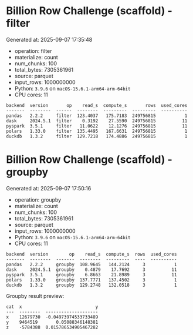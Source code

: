 # Billion Row Challenge (scaffold) - filter

Generated at: 2025-09-07 17:35:48

- operation: filter
- materialize: count
- num_chunks: 100
- total_bytes: 7305361961
- source: parquet
- input_rows: 1000000000
- Python: `3.9.6` on `macOS-15.6.1-arm64-arm-64bit`
- CPU cores: 11

```text
backend  version       op    read_s  compute_s       rows  used_cores
-------  --------  ------  --------  ---------  ---------  ----------
pandas   2.2.2     filter  123.4037   175.7183  249756815           1
dask     2024.5.1  filter    0.3192    27.5590  249756815          11
pyspark  3.5.1     filter   11.0622    12.1276  249756815          11
polars   1.33.0    filter  135.4495   167.6631  249756815           1
duckdb   1.3.2     filter  129.7218   174.4886  249756815           1
```


# Billion Row Challenge (scaffold) - groupby

Generated at: 2025-09-07 17:50:16

- operation: groupby
- materialize: count
- num_chunks: 100
- total_bytes: 7305361961
- source: parquet
- input_rows: 1000000000
- Python: `3.9.6` on `macOS-15.6.1-arm64-arm-64bit`
- CPU cores: 11

```text
backend  version        op    read_s  compute_s  rows  used_cores
-------  --------  -------  --------  ---------  ----  ----------
pandas   2.2.2     groupby  108.9645   144.2124     3           1
dask     2024.5.1  groupby    0.4879    17.7692     3          11
pyspark  3.5.1     groupby    6.8663    21.8989     3          11
polars   1.33.0    groupby  137.7771   137.4502     3           1
duckdb   1.3.2     groupby  129.2748   132.0518     3           1
```

Groupby result preview:

```text
cat  x                            y
---  --------  --------------------
x    12679730  -0.04973974533733489
y    9464519       0.05088346148381
z    -5784388  0.015786534905467282
```

